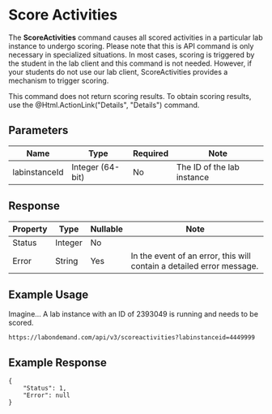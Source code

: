 # Score Activities

The **ScoreActivities** command causes all scored activities in a particular lab instance to undergo scoring. Please note that this is API command is only necessary in specialized situations. In most cases, scoring is triggered by the student in the lab client and this command is not needed. However, if your students do not use our lab client, ScoreActivities provides a mechanism to trigger scoring. 

This command does not return scoring results. To obtain scoring results, use the @Html.ActionLink("Details", "Details") command.

## Parameters

|Name|Type|Required|Note|
|--- |--- |--- |--- |
| labinstanceId | Integer (64-bit) | No | The ID of the lab instance|

## Response

|Property|Type|Nullable|Note|
|--- |--- |--- |--- |
| Status | Integer | No |
|Error|String|Yes|In the event of an error, this will contain a detailed error message.|

## Example Usage

Imagine…  A lab instance with an ID of 2393049 is running and needs to be scored.

```
https://labondemand.com/api/v3/scoreactivities?labinstanceid=4449999
```
## Example Response

```linenums
{
    "Status": 1,
    "Error": null
}
```
